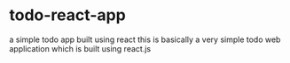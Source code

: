 # todo-react-app
a simple todo app built using react
this is basically a very simple todo web application which is built using react.js
